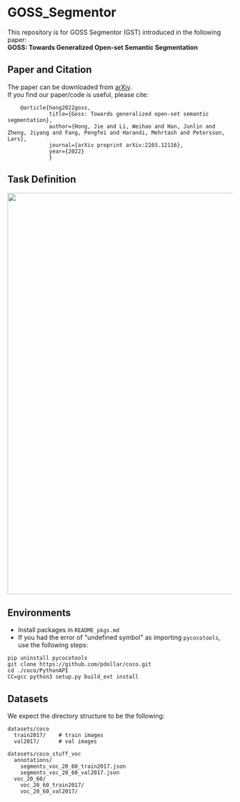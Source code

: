 # GOSS_Segmentor
This repository is for GOSS Segmentor (GST) introduced in the following paper:  
**GOSS: Towards Generalized Open-set Semantic Segmentation**

## Paper and Citation
The paper can be downloaded from [arXiv](https://arxiv.org/abs/2203.12116).  
If you find our paper/code is useful, please cite:

        @article{hong2022goss,
                 title={Goss: Towards generalized open-set semantic segmentation},
                 author={Hong, Jie and Li, Weihao and Han, Junlin and Zheng, Jiyang and Fang, Pengfei and Harandi, Mehrtash and Petersson, Lars},
                 journal={arXiv preprint arXiv:2203.12116},
                 year={2022}
                 }
                 
## Task Definition
<p align="center">
  <img width="900" src="https://github.com/JHome1/GOSS_Segmentor/blob/main/Figure1.png">
</p>

## Environments
* Install packages in ```README_pkgs.md```
* If you had the error of "undefined symbol" as importing ```pycocotools```, use the following steps:
```
pip uninstall pycocotools
git clone https://github.com/pdollar/coco.git
cd ./coco/PythonAPI
CC=gcc python3 setup.py build_ext install
```

## Datasets
We expect the directory structure to be the following:
```
datasets/coco
  train2017/    # train images
  val2017/      # val images
  
datasets/coco_stuff_voc
  annotations/
    segments_voc_20_60_train2017.json
    segments_voc_20_60_val2017.json
  voc_20_60/
    voc_20_60_train2017/
    voc_20_60_val2017/
```
